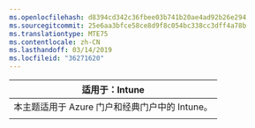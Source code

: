 ```yaml
---
ms.openlocfilehash: d8394cd342c36fbee03b741b20ae4ad92b26e294
ms.sourcegitcommit: 25e6aa3bfce58ce8d9f8c054bc338cc3dff4a78b
ms.translationtype: MTE75
ms.contentlocale: zh-CN
ms.lasthandoff: 03/14/2019
ms.locfileid: "36271620"
---
```

|                              适用于：Intune                               |
|-------------------------------------------------------------------------------|
| 本主题适用于 Azure 门户和经典门户中的 Intune。 |
|                                                                               |

